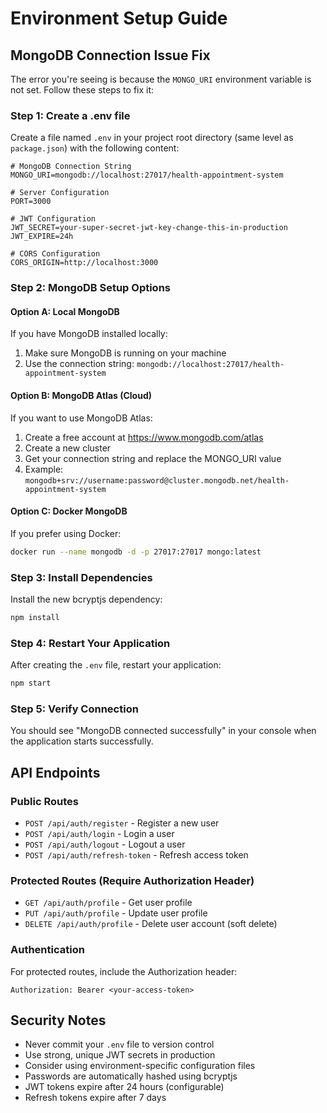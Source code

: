 # Environment Setup Guide

## MongoDB Connection Issue Fix

The error you're seeing is because the `MONGO_URI` environment variable is not set. Follow these steps to fix it:

### Step 1: Create a .env file
Create a file named `.env` in your project root directory (same level as `package.json`) with the following content:

```
# MongoDB Connection String
MONGO_URI=mongodb://localhost:27017/health-appointment-system

# Server Configuration
PORT=3000

# JWT Configuration
JWT_SECRET=your-super-secret-jwt-key-change-this-in-production
JWT_EXPIRE=24h

# CORS Configuration
CORS_ORIGIN=http://localhost:3000
```

### Step 2: MongoDB Setup Options

#### Option A: Local MongoDB
If you have MongoDB installed locally:
1. Make sure MongoDB is running on your machine
2. Use the connection string: `mongodb://localhost:27017/health-appointment-system`

#### Option B: MongoDB Atlas (Cloud)
If you want to use MongoDB Atlas:
1. Create a free account at https://www.mongodb.com/atlas
2. Create a new cluster
3. Get your connection string and replace the MONGO_URI value
4. Example: `mongodb+srv://username:password@cluster.mongodb.net/health-appointment-system`

#### Option C: Docker MongoDB
If you prefer using Docker:
```bash
docker run --name mongodb -d -p 27017:27017 mongo:latest
```

### Step 3: Install Dependencies
Install the new bcryptjs dependency:
```bash
npm install
```

### Step 4: Restart Your Application
After creating the `.env` file, restart your application:
```bash
npm start
```

### Step 5: Verify Connection
You should see "MongoDB connected successfully" in your console when the application starts successfully.

## API Endpoints

### Public Routes
- `POST /api/auth/register` - Register a new user
- `POST /api/auth/login` - Login a user
- `POST /api/auth/logout` - Logout a user
- `POST /api/auth/refresh-token` - Refresh access token

### Protected Routes (Require Authorization Header)
- `GET /api/auth/profile` - Get user profile
- `PUT /api/auth/profile` - Update user profile
- `DELETE /api/auth/profile` - Delete user account (soft delete)

### Authentication
For protected routes, include the Authorization header:
```
Authorization: Bearer <your-access-token>
```

## Security Notes
- Never commit your `.env` file to version control
- Use strong, unique JWT secrets in production
- Consider using environment-specific configuration files
- Passwords are automatically hashed using bcryptjs
- JWT tokens expire after 24 hours (configurable)
- Refresh tokens expire after 7 days 